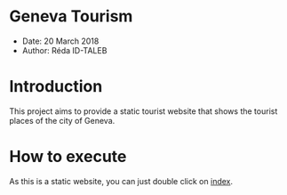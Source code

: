 # Geneva Tourism
- Date: 20 March 2018 
- Author: Réda ID-TALEB

# Introduction
This project aims to provide a static tourist website that shows the tourist places of the city of Geneva.

# How to execute
As this is a static website, you can just double click on [index](index.html).